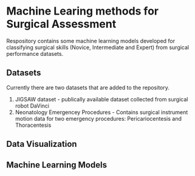 # Machine Learing methods for Surgical Assessment
Respository contains some machine learning models developed for classifying surgical skills (Novice, Intermediate and Expert) from surgical performance datasets.

## Datasets
Currently there are two datasets that are added to the repository.
1. JIGSAW dataset -  publically available dataset collected from surgical robot DaVinci
2. Neonatology Emergencey Procedures - Contains surgical instrument motion data for two emergency procedures: Pericariocentesis and Thoracentesis

## Data Visualization


## Machine Learning Models
